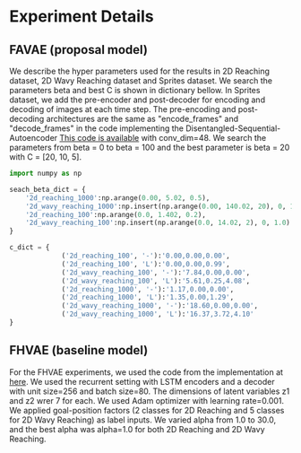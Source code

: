 # Experiment Details

## FAVAE (proposal model)

We describe the hyper parameters used for the results in 2D Reaching dataset, 2D Wavy Reaching dataset and Sprites dataset. We search the parameters beta and best C is shown in dictionary bellow.  In Sprites dataset, we add the pre-encoder and post-decoder for encoding and decoding of images at each time step. The pre-encoding and post-decoding architectures are the same as "encode_frames" and "decode_frames" in the code implementing the Disentangled-Sequential-Autoencoder [This code is available](https://github.com/yatindandi/Disentangled-Sequential-Autoencoder) with conv_dim=48. We search the parameters from beta = 0 to beta = 100 and the best parameter is beta = 20 with C = [20, 10, 5].

```python
import numpy as np

seach_beta_dict = {
	'2d_reaching_1000':np.arange(0.00, 5.02, 0.5),
    '2d_wavy_reaching_1000':np.insert(np.arange(0.00, 140.02, 20), 0, 1.0),
    '2d_reaching_100':np.arange(0.0, 1.402, 0.2),
    '2d_wavy_reaching_100':np.insert(np.arange(0.0, 14.02, 2), 0, 1.0)
}

c_dict = {
             ('2d_reaching_100', '-'):'0.00,0.00,0.00',
             ('2d_reaching_100', 'L'):'0.00,0.00,0.99',
             ('2d_wavy_reaching_100', '-'):'7.84,0.00,0.00',
             ('2d_wavy_reaching_100', 'L'):'5.61,0.25,4.08',
             ('2d_reaching_1000', '-'):'1.17,0.00,0.00',
             ('2d_reaching_1000', 'L'):'1.35,0.00,1.29',
             ('2d_wavy_reaching_1000', '-'):'18.60,0.00,0.00',
             ('2d_wavy_reaching_1000', 'L'):'16.37,3.72,4.10'
}
```

## FHVAE (baseline model)

For the FHVAE experiments, we used the code from the implementation at [here](https://github.com/wnhsu/FactorizedHierarchicalVAE).
We used the recurrent setting with LSTM encoders and a decoder with unit size=256 and batch size=80. The dimensions of latent variables z1 and z2 wrer 7 for each. We used Adam optimizer with learning rate=0.001. We applied goal-position factors (2 classes for 2D Reaching and 5 classes for 2D Wavy Reaching) as label inputs. We varied alpha from 1.0 to 30.0, and the best alpha was alpha=1.0 for both 2D Reaching and 2D Wavy Reaching.